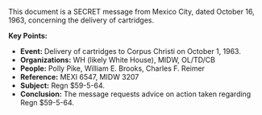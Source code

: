 This document is a SECRET message from Mexico City, dated October 16, 1963, concerning the delivery of cartridges.

**Key Points:**

*   **Event:** Delivery of cartridges to Corpus Christi on October 1, 1963.
*   **Organizations:** WH (likely White House), MIDW, OL/TD/CB
*   **People:** Polly Pike, William E. Brooks, Charles F. Reimer
*   **Reference:** MEXI 6547, MIDW 3207
*   **Subject:** Regn $59-5-64.
*   **Conclusion:** The message requests advice on action taken regarding Regn $59-5-64.
